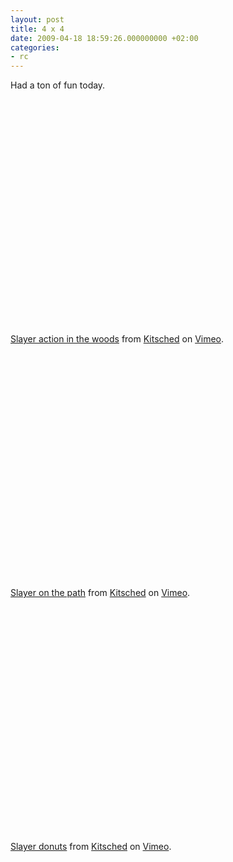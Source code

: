 ```yaml
---
layout: post
title: 4 x 4
date: 2009-04-18 18:59:26.000000000 +02:00
categories:
- rc
---
```

Had a ton of fun today.

<object width="500" height="375"><param name="allowfullscreen" value="true" /><param name="allowscriptaccess" value="always" /><param name="movie" value="http://vimeo.com/moogaloop.swf?clip_id=4211755&amp;server=vimeo.com&amp;show_title=1&amp;show_byline=1&amp;show_portrait=0&amp;color=ffffff&amp;fullscreen=1" /><embed src="http://vimeo.com/moogaloop.swf?clip_id=4211755&amp;server=vimeo.com&amp;show_title=1&amp;show_byline=1&amp;show_portrait=0&amp;color=ffffff&amp;fullscreen=1" type="application/x-shockwave-flash" allowfullscreen="true" allowscriptaccess="always" width="500" height="375"></embed></object><br /><a href="http://vimeo.com/4211755">Slayer action in the woods</a> from <a href="http://vimeo.com/kitsched">Kitsched</a> on <a href="http://vimeo.com">Vimeo</a>.

<object width="500" height="375"><param name="allowfullscreen" value="true" /><param name="allowscriptaccess" value="always" /><param name="movie" value="http://vimeo.com/moogaloop.swf?clip_id=4211909&amp;server=vimeo.com&amp;show_title=1&amp;show_byline=1&amp;show_portrait=0&amp;color=ffffff&amp;fullscreen=1" /><embed src="http://vimeo.com/moogaloop.swf?clip_id=4211909&amp;server=vimeo.com&amp;show_title=1&amp;show_byline=1&amp;show_portrait=0&amp;color=ffffff&amp;fullscreen=1" type="application/x-shockwave-flash" allowfullscreen="true" allowscriptaccess="always" width="500" height="375"></embed></object><br /><a href="http://vimeo.com/4211909">Slayer on the path</a> from <a href="http://vimeo.com/kitsched">Kitsched</a> on <a href="http://vimeo.com">Vimeo</a>.

<object width="500" height="375"><param name="allowfullscreen" value="true" /><param name="allowscriptaccess" value="always" /><param name="movie" value="http://vimeo.com/moogaloop.swf?clip_id=4211966&amp;server=vimeo.com&amp;show_title=1&amp;show_byline=1&amp;show_portrait=0&amp;color=ffffff&amp;fullscreen=1" /><embed src="http://vimeo.com/moogaloop.swf?clip_id=4211966&amp;server=vimeo.com&amp;show_title=1&amp;show_byline=1&amp;show_portrait=0&amp;color=ffffff&amp;fullscreen=1" type="application/x-shockwave-flash" allowfullscreen="true" allowscriptaccess="always" width="500" height="375"></embed></object><br /><a href="http://vimeo.com/4211966">Slayer donuts</a> from <a href="http://vimeo.com/kitsched">Kitsched</a> on <a href="http://vimeo.com">Vimeo</a>.
